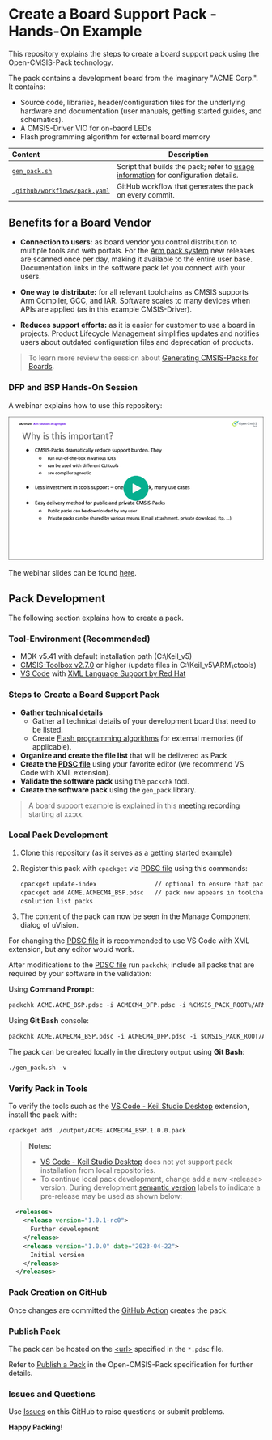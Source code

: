 # Create a Board Support Pack - Hands-On Example

This repository explains the steps to create a board support pack using the Open-CMSIS-Pack technology. 

The pack contains a development board from the imaginary "ACME Corp.". It contains:
- Source code, libraries, header/configuration files for the underlying hardware and documentation (user manuals, getting started guides, and schematics).
- A CMSIS-Driver VIO for on-baord LEDs
- Flash programming algorithm for external board memory

Content                        | Description
:------------------------------|----------------------------------------
[`gen_pack.sh`](./gen_pack.sh) | Script that builds the pack; refer to [usage information](https://github.com/Open-CMSIS-Pack/gen-pack#get-started) for configuration details.
[`.github/workflows/pack.yaml`](./.github/workflows/pack.yaml)  | GitHub workflow that generates the pack on every commit.

## Benefits for a Board Vendor

- **Connection to users:** as board vendor you control distribution to multiple tools and web portals. For the [Arm pack system](https://www.keil.arm.com/packs/) new releases are scanned once per day, making it available to the entire user base. Documentation links in the software pack let you connect with your users.

- **One way to distribute:** for all relevant toolchains as CMSIS supports Arm Compiler, GCC, and IAR. Software scales to many devices when APIs are applied (as in this example CMSIS-Driver).

- **Reduces support efforts:** as it is easier for customer to use a board in projects. Product Lifecycle Management simplifies updates and notifies users about outdated configuration files and deprecation of products.

>To learn more review the session about [Generating CMSIS-Packs for Boards](https://linaro.atlassian.net/wiki/spaces/CMSIS/pages/tbd).

### DFP and BSP Hands-On Session

A webinar explains how to use this repository:

[![Webinar recording](./Images/HandsOnWebinar2025.png)](https://linaro.atlassian.net/wiki/spaces/CMSIS/pages/29847093264/Open-CMSIS-Pack+Technical+Meeting+2025-02-18#Meeting-Recording)

The webinar slides can be found [here](https://linaro.atlassian.net/wiki/spaces/CMSIS/pages/29847093264/Open-CMSIS-Pack+Technical+Meeting+2025-02-18#Slides).

## Pack Development

The following section explains how to create a pack.

### Tool-Environment (Recommended)

- MDK v5.41 with default installation path (C:\Keil_v5\)
- [CMSIS-Toolbox v2.7.0](https://github.com/Open-CMSIS-Pack/cmsis-toolbox/releases) or higher (update files in C:\Keil_v5\ARM\ctools)
- [VS Code](https://code.visualstudio.com/) with [XML Language Support by Red Hat](https://marketplace.visualstudio.com/items?itemName=redhat.vscode-xml)

### Steps to Create a Board Support Pack

- **Gather technical details**
  - Gather all technical details of your development board that need to be listed.
  - Create [Flash programming algorithms](https://open-cmsis-pack.github.io/Open-CMSIS-Pack-Spec/main/html/flashAlgorithm.html) for external memories (if applicable).
- **Organize and create the file list** that will be delivered as Pack
- **Create the [PDSC file](ACME.ACMECM4_BSP.pdsc)** using your favorite editor (we recommend VS Code with XML extension).
- **Validate the software pack** using the `packchk` tool.
- **Create the software pack** using the `gen_pack` library.

> A board support example is explained in this [meeting recording](https://linaro.atlassian.net/wiki/spaces/CMSIS/pages/tbd) starting at xx:xx.

### Local Pack Development

1. Clone this repository (as it serves as a getting started example)
2. Register this pack with `cpackget` via [PDSC file](https://github.com/Open-CMSIS-Pack/cpackget/blob/main/README.md#adding-packs) using this commands:

   ```txt
   cpackget update-index                // optional to ensure that pack index is up-to-date
   cpackget add ACME.ACMECM4_BSP.pdsc   // pack now appears in toolchains, i.e. in MDK
   csolution list packs
   ```

3. The content of the pack can now be seen in the Manage Component dialog of uVision.

For changing the [PDSC file](ACME.ACME_BSP.pdsc) it is recommended to use VS Code with XML extension, but any editor would work.

After modifications to the [PDSC file](ACME.ACME_BSP.pdsc) run `packchk`; include all packs that are required by your software in the validation:

Using **Command Prompt**:

```txt
packchk ACME.ACME_BSP.pdsc -i ACMECM4_DFP.pdsc -i %CMSIS_PACK_ROOT%/ARM/CMSIS/6.1.0/ARM.CMSIS.pdsc
```

Using  **Git Bash** console:

```txt
packchk ACME.ACMECM4_BSP.pdsc -i ACMECM4_DFP.pdsc -i $CMSIS_PACK_ROOT/ARM/CMSIS/6.1.0/ARM.CMSIS.pdsc
```

The pack can be created locally in the directory `output` using **Git Bash**:

```txt
./gen_pack.sh -v
```

### Verify Pack in Tools

To verify the tools such as the [VS Code - Keil Studio Desktop](https://marketplace.visualstudio.com/items?itemName=Arm.keil-studio-pack) extension, install the pack with: 

```txt
cpackget add ./output/ACME.ACMECM4_BSP.1.0.0.pack
```

>**Notes:**
> - [VS Code - Keil Studio Desktop](https://marketplace.visualstudio.com/items?itemName=Arm.keil-studio-pack) does not yet support pack installation from local repositories.
> - To continue local pack development, change add a new \<release\> version. During development [semantic version](https://semver.org/) labels to indicate a pre-release may be used as shown below:

```xml
  <releases>
    <release version="1.0.1-rc0">
      Further development
    </release>
    <release version="1.0.0" date="2023-04-22">
      Initial version
    </release>
  </releases>
```

### Pack Creation on GitHub

Once changes are committed the [GitHub Action](https://github.com/Open-CMSIS-Pack/SW-Pack-HandsOn/actions) creates the pack.

### Publish Pack

The pack can be hosted on the [\<url\>](https://github.com/Open-CMSIS-Pack/SW-Pack-HandsOn/blob/main/ACME.ACMECM4_BSP.pdsc#L8) specified in the `*.pdsc` file.

Refer to [Publish a Pack](https://open-cmsis-pack.github.io/Open-CMSIS-Pack-Spec/main/html/createPackPublish.html) in the Open-CMSIS-Pack specification for further details.

### Issues and Questions

Use [Issues](https://github.com/Open-CMSIS-Pack/SW-Pack-HandsOn/issues) on this GitHub to raise questions or submit problems.

**Happy Packing!**
